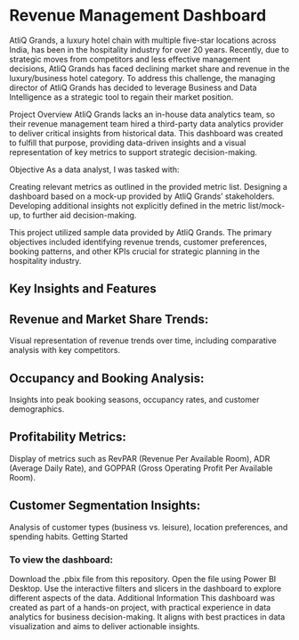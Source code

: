 # Revenue Management Dashboard

AtliQ Grands, a luxury hotel chain with multiple five-star locations across India, has been in the hospitality industry for over 20 years. Recently, due to strategic moves from competitors and less effective management decisions, AtliQ Grands has faced declining market share and revenue in the luxury/business hotel category. To address this challenge, the managing director of AtliQ Grands has decided to leverage Business and Data Intelligence as a strategic tool to regain their market position.

Project Overview
AtliQ Grands lacks an in-house data analytics team, so their revenue management team hired a third-party data analytics provider to deliver critical insights from historical data. This dashboard was created to fulfill that purpose, providing data-driven insights and a visual representation of key metrics to support strategic decision-making.

Objective
As a data analyst, I was tasked with:

Creating relevant metrics as outlined in the provided metric list.
Designing a dashboard based on a mock-up provided by AtliQ Grands’ stakeholders.
Developing additional insights not explicitly defined in the metric list/mock-up, to further aid decision-making.

This project utilized sample data provided by AtliQ Grands. The primary objectives included identifying revenue trends, customer preferences, booking patterns, and other KPIs crucial for strategic planning in the hospitality industry.

## Key Insights and Features
## Revenue and Market Share Trends:  
 Visual representation of revenue trends over time, including comparative analysis with key competitors.
## Occupancy and Booking Analysis: 
 Insights into peak booking seasons, occupancy rates, and customer demographics.
## Profitability Metrics: 
  Display of metrics such as RevPAR (Revenue Per Available Room), ADR (Average Daily Rate), and GOPPAR (Gross Operating Profit Per Available Room).
## Customer Segmentation Insights: 
  Analysis of customer types (business vs. leisure), location preferences, and spending habits.
Getting Started

### To view the dashboard:

Download the .pbix file from this repository.
Open the file using Power BI Desktop.
Use the interactive filters and slicers in the dashboard to explore different aspects of the data.
Additional Information
This dashboard was created as part of a hands-on project, with practical experience in data analytics for business decision-making. It aligns with best practices in data visualization and aims to deliver actionable insights.

